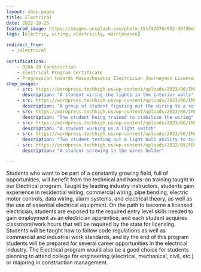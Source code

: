 ```yaml
---
layout: shop-pages
title: Electrical
date: 2022-10-25
featured_image: https://images.unsplash.com/photo-1517420704952-d9f39e95b43e?q=80&w=2340&auto=format&fit=crop&ixlib=rb-4.0.3&ixid=M3wxMjA3fDB8MHxwaG90by1wYWdlfHx8fGVufDB8fHx8fA%3D%3D
tags: [electric, wiring, electricity, maintenance]

redirect_from:
  - /electrical

certifications: 
    - OSHA 10 Construction
    - Electrical Program Certificate
    - Progression towards Massachusetts Electrician Journeyman License 
shop_images:
    - src: https://wordpress.techhigh.us/wp-content/uploads/2023/06/IMG-0844.jpg
      description: "A student wiring the lights in the interior walls"
    - src: https://wordpress.techhigh.us/wp-content/uploads/2023/06/IMG_9814.JPG.jpg
      description: "A group of student figuring out the wiring to a solar panel"
    - src: https://wordpress.techhigh.us/wp-content/uploads/2023/06/IMG_2667.HEIC.jpg
      description: "One student being trained to stabilize the wiring"
    - src: https://wordpress.techhigh.us/wp-content/uploads/2023/06/IMG_5545.JPG.jpg
      description: "A student working on a light switch"
    - src: https://wordpress.techhigh.us/wp-content/uploads/2023/06/IMG-0845.jpg
      description: "Two student testing out a light bulb ability to turn on bright"
    - src: https://wordpress.techhigh.us/wp-content/uploads/2022/05/FDC66482-DC22-451F-B3AD-B6921EF997D9-scaled.jpg
      description: "A student screwing in the wires holder"

---
```


Students who want to be part of a constantly growing field, full of opportunities, will benefit from the technical and hands-on training taught in our Electrical program.  Taught by leading industry instructors, students gain experience in residential wiring, commercial wiring, pipe bending, electric motor controls, data wiring, alarm systems, and electrical theory, as well as the use of essential electrical equipment. On the path to become a licensed electrician, students are exposed to the required entry level skills needed to gain employment as an electrician apprentice, and each student acquires classroom/work hours that will be required by the state for licensing. Students will be taught how to follow code regulations as well as commercial and industrial work standards, and by the end of this program students will be prepared for several career opportunities in the electrical industry. The Electrical program would also be a good choice for students planning to attend college for engineering (electrical, mechanical, civil, etc.) or majoring in construction management.




